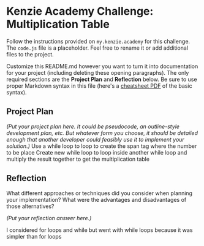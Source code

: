 # Kenzie Academy Challenge: Multiplication Table

Follow the instructions provided on `my.kenzie.academy` for this challenge. The `code.js` file is a placeholder. Feel free to rename it or add additional files to the project.

Customize this README.md however you want to turn it into documentation for your project (including deleting these opening paragraphs). The only required sections are the **Project Plan** and **Reflection** below. Be sure to use proper Markdown syntax in this file (here's a [cheatsheet PDF](https://guides.github.com/pdfs/markdown-cheatsheet-online.pdf) of the basic syntax).

## Project Plan

_(Put your project plan here. It could be pseudocode, an outline-style development plan, etc. But whatever form you choose, it should be detailed enough that another developer could feasibly use it to implement your solution.)_
Use a while loop to loop to create the span tag where the number to be place
Create new while loop to loop inside another while loop and multiply the result together to get the multiplication table

## Reflection

What different approaches or techniques did you consider when planning your implementation? What were the advantages and disadvantages of those alternatives?

_(Put your reflection answer here.)_

I considered for loops and while but went with while loops because it was simpler than for loops
